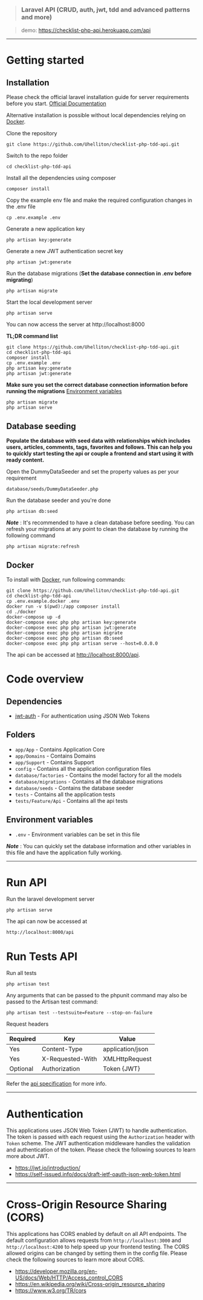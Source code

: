 > ### Laravel API (CRUD, auth, jwt, tdd and advanced patterns and more)

> demo: https://checklist-php-api.herokuapp.com/api
----------

# Getting started

## Installation

Please check the official laravel installation guide for server requirements before you start. [Official Documentation](https://laravel.com/docs/5.4/installation#installation)

Alternative installation is possible without local dependencies relying on [Docker](#docker). 

Clone the repository

    git clone https://github.com/Uhelliton/checklist-php-tdd-api.git

Switch to the repo folder

    cd checklist-php-tdd-api

Install all the dependencies using composer

    composer install

Copy the example env file and make the required configuration changes in the .env file

    cp .env.example .env

Generate a new application key

    php artisan key:generate

Generate a new JWT authentication secret key

    php artisan jwt:generate

Run the database migrations (**Set the database connection in .env before migrating**)

    php artisan migrate

Start the local development server

    php artisan serve

You can now access the server at http://localhost:8000

**TL;DR command list**

    git clone https://github.com/Uhelliton/checklist-php-tdd-api.git
    cd checklist-php-tdd-api
    composer install
    cp .env.example .env
    php artisan key:generate
    php artisan jwt:generate 
    
**Make sure you set the correct database connection information before running the migrations** [Environment variables](#environment-variables)

    php artisan migrate
    php artisan serve

## Database seeding

**Populate the database with seed data with relationships which includes users, articles, comments, tags, favorites and follows. This can help you to quickly start testing the api or couple a frontend and start using it with ready content.**

Open the DummyDataSeeder and set the property values as per your requirement

    database/seeds/DummyDataSeeder.php

Run the database seeder and you're done

    php artisan db:seed

***Note*** : It's recommended to have a clean database before seeding. You can refresh your migrations at any point to clean the database by running the following command

    php artisan migrate:refresh
    
## Docker

To install with [Docker](https://www.docker.com), run following commands:

```
git clone https://github.com/Uhelliton/checklist-php-tdd-api.git
cd checklist-php-tdd-api
cp .env.example.docker .env
docker run -v $(pwd):/app composer install
cd ./docker
docker-compose up -d
docker-compose exec php php artisan key:generate
docker-compose exec php php artisan jwt:generate
docker-compose exec php php artisan migrate
docker-compose exec php php artisan db:seed
docker-compose exec php php artisan serve --host=0.0.0.0
```

The api can be accessed at [http://localhost:8000/api](http://localhost:8000/api).


# Code overview

## Dependencies

- [jwt-auth](https://github.com/tymondesigns/jwt-auth) - For authentication using JSON Web Tokens

## Folders

- `app/App` - Contains Application Core
- `app/Domains` - Contains Domains
- `app/Support` - Contains Support
- `config` - Contains all the application configuration files
- `database/factories` - Contains the model factory for all the models
- `database/migrations` - Contains all the database migrations
- `database/seeds` - Contains the database seeder
- `tests` - Contains all the application tests
- `tests/Feature/Api` - Contains all the api tests

## Environment variables

- `.env` - Environment variables can be set in this file

***Note*** : You can quickly set the database information and other variables in this file and have the application fully working.

----------

# Run API

Run the laravel development server

    php artisan serve

The api can now be accessed at

    http://localhost:8000/api
    
    
 # Run Tests API   
 
Run all tests

    php artisan test
    
Any arguments that can be passed to the phpunit command may also be passed to the Artisan test command:

    php artisan test --testsuite=Feature --stop-on-failure
    
    
Request headers

| **Required** 	| **Key**              	| **Value**            	|
|----------	|------------------	|------------------	|
| Yes      	| Content-Type     	| application/json 	|
| Yes      	| X-Requested-With 	| XMLHttpRequest   	|
| Optional 	| Authorization    	| Token {JWT}      	|

Refer the [api specification](#api-specification) for more info.

----------
 
# Authentication
 
This applications uses JSON Web Token (JWT) to handle authentication. The token is passed with each request using the `Authorization` header with `Token` scheme. The JWT authentication middleware handles the validation and authentication of the token. Please check the following sources to learn more about JWT.
 
- https://jwt.io/introduction/
- https://self-issued.info/docs/draft-ietf-oauth-json-web-token.html

----------

# Cross-Origin Resource Sharing (CORS)
 
This applications has CORS enabled by default on all API endpoints. The default configuration allows requests from `http://localhost:3000` and `http://localhost:4200` to help speed up your frontend testing. The CORS allowed origins can be changed by setting them in the config file. Please check the following sources to learn more about CORS.
 
- https://developer.mozilla.org/en-US/docs/Web/HTTP/Access_control_CORS
- https://en.wikipedia.org/wiki/Cross-origin_resource_sharing
- https://www.w3.org/TR/cors

